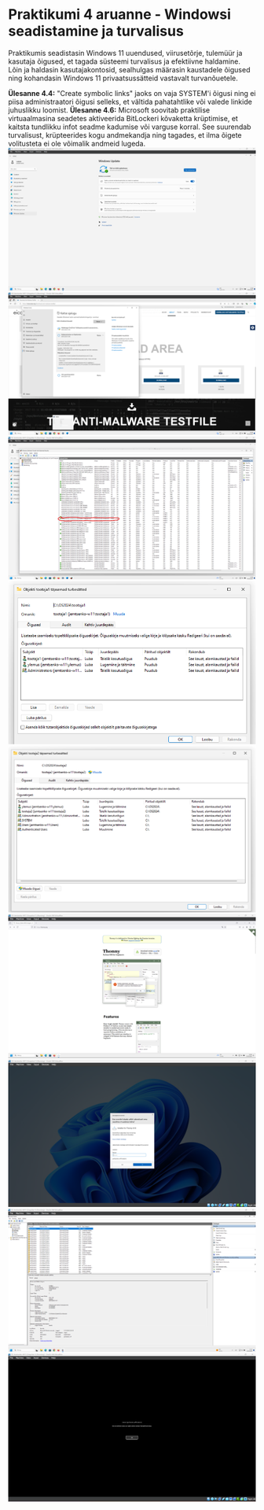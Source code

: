 # Praktikumi 4 aruanne - Windowsi seadistamine ja turvalisus
Praktikumis seadistasin Windows 11 uuendused, viirusetõrje, tulemüür ja kasutaja õigused, et tagada süsteemi turvalisus ja efektiivne haldamine. Lõin ja haldasin kasutajakontosid, sealhulgas määrasin kaustadele õigused ning kohandasin Windows 11 privaatsussätteid vastavalt turvanõuetele.

**Ülesanne 4.4:** "Create symbolic links" jaoks on vaja SYSTEM'i õigusi ning ei piisa administraatori õigusi selleks, et vältida pahatahtlike või valede linkide juhuslikku loomist.
**Ülesanne 4.6:** Microsoft soovitab praktilise virtuaalmasina seadetes aktiveerida BitLockeri kõvaketta krüptimise, et kaitsta tundlikku infot seadme kadumise või varguse korral. See suurendab turvalisust, krüpteerides kogu andmekandja ning tagades, et ilma õigete volitusteta ei ole võimalik andmeid lugeda.
![vmbox details](./pildid/os_praks4.1.png)
![vmbox details](./pildid/os_praks4.2.png)
![vmbox details](./pildid/os_praks4.3.png)
![vmbox details](./pildid/os_praks4.5_tootaja1.png)
![vmbox details](./pildid/os_praks4.5_tootaja2.png)
![vmbox details](./pildid/os_praks4.7.png)
![vmbox details](./pildid/os_praks4.8.png)
![vmbox details](./pildid/os_praks4.9.png)
![vmbox details](./pildid/os_praks4.10.png)
